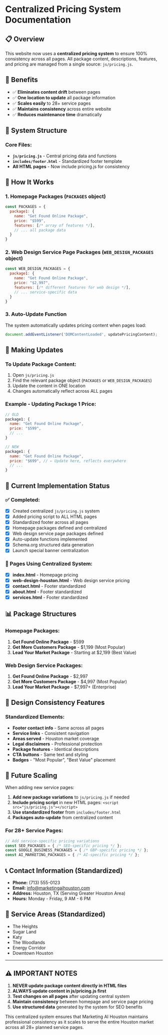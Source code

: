 # Centralized Pricing System Documentation

## 📋 Overview
This website now uses a **centralized pricing system** to ensure 100% consistency across all pages. All package content, descriptions, features, and pricing are managed from a single source: `js/pricing.js`.

## 🎯 Benefits
- ✅ **Eliminates content drift** between pages
- ✅ **One location to update** all package information
- ✅ **Scales easily** to 28+ service pages
- ✅ **Maintains consistency** across entire website
- ✅ **Reduces maintenance time** dramatically

## 📁 System Structure

### Core Files:
- **`js/pricing.js`** - Central pricing data and functions
- **`includes/footer.html`** - Standardized footer template
- **All HTML pages** - Now include pricing.js for consistency

## 🔧 How It Works

### 1. Homepage Packages (`PACKAGES` object)
```javascript
const PACKAGES = {
  package1: {
    name: "Get Found Online Package",
    price: "$599",
    features: [/* array of features */],
    // ... all package data
  }
}
```

### 2. Web Design Service Page Packages (`WEB_DESIGN_PACKAGES` object)
```javascript
const WEB_DESIGN_PACKAGES = {
  package1: {
    name: "Get Found Online Package", 
    price: "$2,997",
    features: [/* different features for web design */],
    // ... service-specific data
  }
}
```

### 3. Auto-Update Function
The system automatically updates pricing content when pages load:
```javascript
document.addEventListener('DOMContentLoaded', updatePricingContent);
```

## 📝 Making Updates

### To Update Package Content:
1. Open `js/pricing.js`
2. Find the relevant package object (`PACKAGES` or `WEB_DESIGN_PACKAGES`)
3. Update the content in ONE location
4. Changes automatically reflect across ALL pages

### Example - Updating Package 1 Price:
```javascript
// OLD
package1: {
  name: "Get Found Online Package",
  price: "$599",
  // ...
}

// NEW  
package1: {
  name: "Get Found Online Package", 
  price: "$699", // ← Update here, reflects everywhere
  // ...
}
```

## 🚀 Current Implementation Status

### ✅ Completed:
- [x] Created centralized `js/pricing.js` system
- [x] Added pricing script to ALL HTML pages
- [x] Standardized footer across all pages
- [x] Homepage packages defined and centralized
- [x] Web design service page packages defined
- [x] Auto-update functions implemented
- [x] Schema.org structured data generation
- [x] Launch special banner centralization

### 🔄 Pages Using Centralized System:
- [x] **index.html** - Homepage pricing
- [x] **web-design-houston.html** - Web design service pricing
- [x] **contact.html** - Footer standardized
- [x] **about.html** - Footer standardized  
- [x] **services.html** - Footer standardized

## 📊 Package Structures

### Homepage Packages:
1. **Get Found Online Package** - $599
2. **Get More Customers Package** - $1,199 (Most Popular)
3. **Lead Your Market Package** - Starting at $2,199 (Best Value)

### Web Design Service Packages:
1. **Get Found Online Package** - $2,997
2. **Get More Customers Package** - $4,997 (Most Popular) 
3. **Lead Your Market Package** - $7,997+ (Enterprise)

## 🎨 Design Consistency Features

### Standardized Elements:
- **Footer contact info** - Same across all pages
- **Service links** - Consistent navigation
- **Areas served** - Houston market coverage
- **Legal disclaimers** - Professional protection
- **Package features** - Identical descriptions
- **CTA buttons** - Same text and styling
- **Badges** - "Most Popular", "Best Value" placement

## 🔮 Future Scaling

When adding new service pages:

1. **Add new package variations** to `js/pricing.js` if needed
2. **Include pricing script** in new HTML pages: `<script src="js/pricing.js"></script>`
3. **Use standardized footer** from `includes/footer.html`
4. **Packages auto-update** from centralized content

### For 28+ Service Pages:
```javascript
// Add service-specific pricing variations
const SEO_PACKAGES = { /* SEO-specific pricing */ };
const GOOGLE_BUSINESS_PACKAGES = { /* GBP-specific pricing */ };
const AI_MARKETING_PACKAGES = { /* AI-specific pricing */ };
```

## 📞 Contact Information (Standardized)
- **Phone:** (713) 555-0123
- **Email:** info@marketingaihouston.com  
- **Address:** Houston, TX (Serving Greater Houston Area)
- **Hours:** Monday - Friday, 9 AM - 6 PM

## 🏢 Service Areas (Standardized)
- The Heights
- Sugar Land  
- Katy
- The Woodlands
- Energy Corridor
- Downtown Houston

---

## ⚠️ IMPORTANT NOTES

1. **NEVER update package content directly in HTML files**
2. **ALWAYS update content in js/pricing.js first**  
3. **Test changes on all pages** after updating central system
4. **Maintain consistency** between homepage and service page pricing
5. **Use structured data** generated by the system for SEO benefits

This centralized system ensures that Marketing AI Houston maintains professional consistency as it scales to serve the entire Houston market across all 28+ planned service pages.